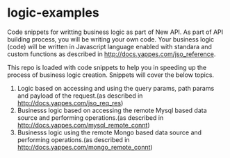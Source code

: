 # logic-examples
Code snippets for writting business logic as part of New API. As part of API building process, you will be writing your own code. Your business logic (code) will be written in Javascript language enabled with standara and custom functions as described in http://docs.yappes.com/jso_reference. 

This repo is loaded with code snippets to help you in speeding up the process of business logic creation. Snippets will cover the below topics.
1. Logic based on accessing and using the query params, path params and payload of the request.(as described in http://docs.yappes.com/jso_req_res)
2. Businesss logic based on accessing the remote Mysql based data source and performing operations.(as described in http://docs.yappes.com/mysql_remote_connt)
3. Businesss logic using the remote Mongo based data source and performing operations.(as described in http://docs.yappes.com/mongo_remote_connt)

